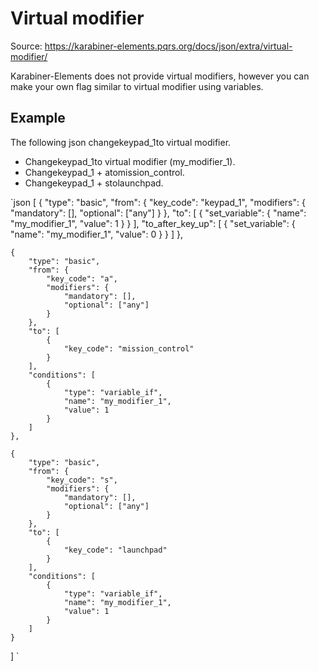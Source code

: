 # Virtual modifier

Source: https://karabiner-elements.pqrs.org/docs/json/extra/virtual-modifier/

Karabiner-Elements does not provide virtual modifiers, however you can make your own flag similar to virtual modifier using variables.

## Example

The following json changekeypad_1to virtual modifier.

- Changekeypad_1to virtual modifier (my_modifier_1).
- Changekeypad_1 + atomission_control.
- Changekeypad_1 + stolaunchpad.

`json
[
    {
        "type": "basic",
        "from": {
            "key_code": "keypad_1",
            "modifiers": {
                "mandatory": [],
                "optional": ["any"]
            }
        },
        "to": [
            {
                "set_variable": {
                    "name": "my_modifier_1",
                    "value": 1
                }
            }
        ],
        "to_after_key_up": [
            {
                "set_variable": {
                    "name": "my_modifier_1",
                    "value": 0
                }
            }
        ]
    },

    {
        "type": "basic",
        "from": {
            "key_code": "a",
            "modifiers": {
                "mandatory": [],
                "optional": ["any"]
            }
        },
        "to": [
            {
                "key_code": "mission_control"
            }
        ],
        "conditions": [
            {
                "type": "variable_if",
                "name": "my_modifier_1",
                "value": 1
            }
        ]
    },

    {
        "type": "basic",
        "from": {
            "key_code": "s",
            "modifiers": {
                "mandatory": [],
                "optional": ["any"]
            }
        },
        "to": [
            {
                "key_code": "launchpad"
            }
        ],
        "conditions": [
            {
                "type": "variable_if",
                "name": "my_modifier_1",
                "value": 1
            }
        ]
    }
]
`
